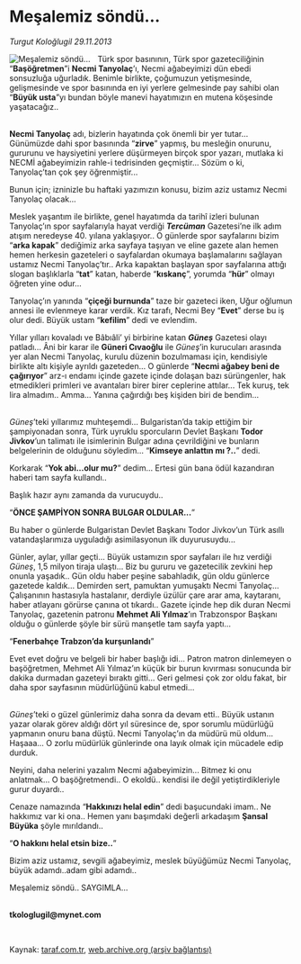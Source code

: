 # Meşalemiz söndü...

*Turgut Koloğlugil 29.11.2013*

<div class="yazi"><img align="left" alt="Meşalemiz söndü..." border="0" src="http://www.taraf.com.tr/fotoraflar/makaleler/mesalemiz-sondu_6343_orijinal.jpg" style="border-right-width:10px; border-color:#FFFFFF"/><p>Türk spor basınının, Türk spor gazeteciliğinin “<b>Başöğretmen</b>”i <b>Necmi Tanyolaç</b>’ı, Necmi ağabeyimizi dün ebedi sonsuzluğa uğurladık. Benimle birlikte, çoğumuzun yetişmesinde, gelişmesinde ve spor basınında en iyi yerlere gelmesinde pay sahibi olan “<b>Büyük usta</b>”yı bundan böyle manevi hayatımızın en mutena köşesinde yaşatacağız..</p>
<p><b><br/>Necmi Tanyolaç</b> adı, bizlerin hayatında çok önemli bir yer tutar... Günümüzde dahi spor basınında “<b>zirve</b>” yapmış, bu mesleğin onurunu, gururunu ve haysiyetini yerlere düşürmeyen birçok spor yazarı, mutlaka ki NECMİ ağabeyimizin rahle-i tedrisinden geçmiştir... Sözüm o ki, Tanyolaç’tan çok şey öğrenmiştir...</p>
<p>Bunun için; izninizle bu haftaki yazımızın konusu, bizim aziz ustamız Necmi Tanyolaç olacak...</p>
<p>Meslek yaşantım ile birlikte, genel hayatımda da tarihî izleri bulunan Tanyolaç’ın spor sayfalarıyla hayat verdiği <b><i>Tercüman</i></b> Gazetesi’ne ilk adım atışım neredeyse 40. yılana yaklaşıyor.. O günlerde spor sayfalarını bizim “<b>arka kapak</b>” dediğimiz arka sayfaya taşıyan ve eline gazete alan hemen hemen herkesin gazeteleri o sayfalardan okumaya başlamalarını sağlayan ustamız Necmi Tanyolaç’tır.. Arka kapaktan başlayan spor sayfalarına attığı slogan başlıklarla “<b>tat</b>” katan, haberde “<b>kıskanç</b>”, yorumda “<b>hür</b>” olmayı öğreten yine odur...</p>
<p>Tanyolaç’ın yanında “<b>çiçeği burnunda</b>” taze bir gazeteci iken, Uğur oğlumun annesi ile evlenmeye karar verdik. Kız tarafı, Necmi Bey “<b>Evet</b>” derse bu iş olur dedi. Büyük ustam “<b>kefilim</b>” dedi ve evlendim.</p>
<p>Yıllar yılları kovaladı ve Bâbıâli’ yi birbirine katan <b><i>Güneş</i></b> Gazetesi olayı patladı... Âni bir karar ile <b>Güneri Cıvaoğlu</b> ile <i>Güneş</i>’in kurucuları arasında yer alan Necmi Tanyolaç, kurulu düzenin bozulmaması için, kendisiyle birlikte altı kişiyle ayrıldı gazeteden... O günlerde “<b>Necmi ağabey beni de çağırıyor</b>” arz-ı endamı içinde gazete içinde dolaşan bazı sürüngenler, hak etmedikleri primleri ve avantaları birer birer ceplerine attılar... Tek kuruş, tek lira almadım.. Amma... Yanına çağırdığı beş kişiden biri de bendim...</p>
<p><i><br/>Güneş</i>’teki yıllarımız muhteşemdi... Bulgaristan’da takip ettiğim bir şampiyonadan sonra, Türk uyruklu sporcuların Devlet Başkanı <b>Todor Jivkov</b>’un talimatı ile isimlerinin Bulgar adına çevrildiğini ve bunların belgelerinin de olduğunu söyledim... “<b>Kimseye anlattın mı ?..</b>” dedi.</p>
<p>Korkarak “<b>Yok abi...olur mu?</b>” dedim... Ertesi gün bana ödül kazandıran haberi tam sayfa kullandı..</p>
<p>Başlık hazır aynı zamanda da vurucuydu..</p>
<p>“<b>ÖNCE ŞAMPİYON SONRA BULGAR OLDULAR...</b>”</p>
<p>Bu haber o günlerde Bulgaristan Devlet Başkanı Todor Jivkov’un Türk asıllı vatandaşlarımıza uyguladığı asimilasyonun ilk duyurusuydu...</p>
<p>Günler, aylar, yıllar geçti... Büyük ustamızın spor sayfaları ile hız verdiği <i>Güneş</i>, 1,5 milyon tiraja ulaştı... Biz bu gururu ve gazetecilik zevkini hep onunla yaşadık.. Gün oldu haber peşine sabahladık, gün oldu günlerce gazetede kaldık... Demirden sert, pamuktan yumuşaktı Necmi Tanyolaç... Çalışanının hastasıyla hastalanır, derdiyle üzülür çare arar ama, kaytaranı, haber atlayanı görürse çanına ot tıkardı.. Gazete içinde hep dik duran Necmi Tanyolaç, gazetenin patronu <b>Mehmet Ali Yılmaz</b>’ın Trabzonspor Başkanı olduğu o günlerde şöyle bir sürü manşetle tam sayfa yaptı...</p>
<p>“<b>Fenerbahçe Trabzon’da kurşunlandı</b>”</p>
<p>Evet evet doğru ve belgeli bir haber başlığı idi... Patron matron dinlemeyen o başöğretmen, Mehmet Ali Yılmaz’ın küçük bir burun kıvırması sonucunda bir dakika durmadan gazeteyi bıraktı gitti... Geri gelmesi çok zor oldu fakat, bir daha spor sayfasının müdürlüğünü kabul etmedi...</p>
<p><i><br/>Güneş</i>’teki o güzel günlerimiz daha sonra da devam etti.. Büyük ustanın yazar olarak görev aldığı dört yıl süresince de, spor sorumlu müdürlüğü yapmanın onuru bana düştü. Necmi Tanyolaç’ın da müdürü mü oldum... Haşaaa... O zorlu müdürlük günlerinde ona layık olmak için mücadele edip durduk.</p>
<p>Neyini, daha nelerini yazalım Necmi ağabeyimizin... Bitmez ki onu anlatmak... O başöğretmendi.. O ekoldü.. kendisi ile değil yetiştirdikleriyle gurur duyardı..</p>
<p>Cenaze namazında “<b>Hakkınızı helal edin</b>” dedi başucundaki imam.. Ne hakkımız var ki ona.. Hemen yanı başımdaki değerli arkadaşım <b>Şansal Büyüka</b> şöyle mırıldandı..</p>
<p>“<b>O hakkını helal etsin bize..</b>”</p>
<p>Bizim aziz ustamız, sevgili ağabeyimiz, meslek büyüğümüz Necmi Tanyolaç, büyük adamdı..adam gibi adamdı..</p>
<p>Meşalemiz söndü.. SAYGIMLA...</p><b>
<p><br/>tkologlugil@mynet.com</p>
<p></p></b> 
</div>

Kaynak: [taraf.com.tr](http://www.taraf.com.tr:80/turgut-kologlugil/makale-mesalemiz-sondu.htm), [web.archive.org (arşiv bağlantısı)](http://web.archive.org/web/20131201230307/http://www.taraf.com.tr:80/turgut-kologlugil/makale-mesalemiz-sondu.htm)
